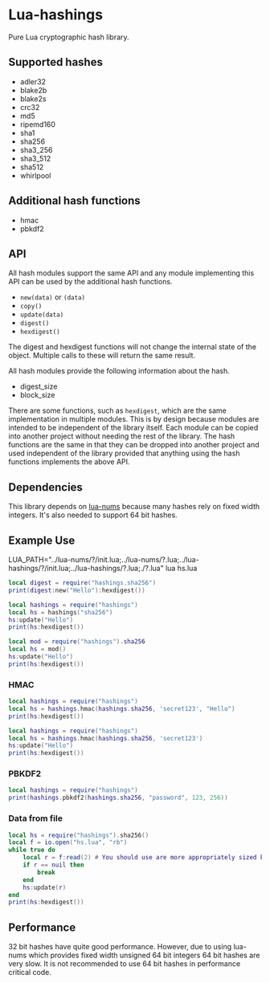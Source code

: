 Lua-hashings
============

Pure Lua cryptographic hash library.

Supported hashes
----------------

* adler32
* blake2b
* blake2s
* crc32
* md5
* ripemd160
* sha1
* sha256
* sha3_256
* sha3_512
* sha512
* whirlpool

Additional hash functions
-------------------------

* hmac
* pbkdf2

API
---

All hash modules support the same API and any module implementing
this API can be used by the additional hash functions.

* `new(data)` or `(data)`
* `copy()`
* `update(data)`
* `digest()`
* `hexdigest()`

The digest and hexdigest functions will not change the internal state
of the object. Multiple calls to these will return the same result.

All hash modules provide the following information about the hash.

* digest_size
* block_size

There are some functions, such as `hexdigest`, which are the same implementation
in multiple modules. This is by design because modules are intended to be independent
of the library itself. Each module can be copied into another project without needing
the rest of the library. The hash functions are the same in that they can
be dropped into another project and used independent of the library provided that
anything using the hash functions implements the above API.

Dependencies
------------

This library depends on [lua-nums](https://github.com/user-none/lua-nums)
because many hashes rely on fixed width integers. It's also needed
to support 64 bit hashes.

Example Use
-----------

LUA_PATH="../lua-nums/?/init.lua;../lua-nums/?.lua;../lua-hashings/?/init.lua;../lua-hashings/?.lua;./?.lua" lua hs.lua

```lua
local digest = require("hashings.sha256")
print(digest:new("Hello"):hexdigest())
```

```lua
local hashings = require("hashings")
local hs = hashings("sha256")
hs:update("Hello")
print(hs:hexdigest())
```

```lua
local mod = require("hashings").sha256
local hs = mod()
hs:update("Hello")
print(hs:hexdigest())
```

### HMAC

```lua
local hashings = require("hashings")
local hs = hashings.hmac(hashings.sha256, 'secret123', "Hello")
print(hs:hexdigest())
```

```lua
local hashings = require("hashings")
local hs = hashings.hmac(hashings.sha256, 'secret123')
hs:update("Hello")
print(hs:hexdigest())
```

### PBKDF2

```lua
local hashings = require("hashings")
print(hashings.pbkdf2(hashings.sha256, "password", 123, 256))
```

### Data from file

```lua
local hs = require("hashings").sha256()
local f = io.open("hs.lua", "rb")
while true do
    local r = f:read(2) # You should use are more appropriately sized buffer
    if r == nuil then
        break
    end
    hs:update(r)
end
print(hs:hexdigest())
```

Performance
-----------

32 bit hashes have quite good performance. However, due to using lua-nums which
provides fixed width unsigned 64 bit integers 64 bit hashes are very slow. It is
not recommended to use 64 bit hashes in performance critical code.

